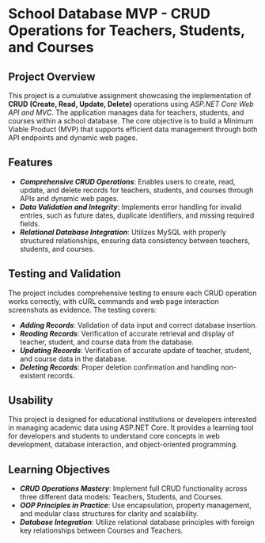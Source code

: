 # School Database MVP - CRUD Operations for Teachers, Students, and Courses

## Project Overview
This project is a cumulative assignment showcasing the implementation of **CRUD (Create, Read, Update, Delete)** operations using _ASP.NET Core Web API and MVC_. The application manages data for teachers, students, and courses within a school database. The core objective is to build a Minimum Viable Product (MVP) that supports efficient data management through both API endpoints and dynamic web pages.

## Features

- **_Comprehensive CRUD Operations_**: Enables users to create, read, update, and delete records for teachers, students, and courses through APIs and dynamic web pages.
- **_Data Validation and Integrity_**: Implements error handling for invalid entries, such as future dates, duplicate identifiers, and missing required fields.
- **_Relational Database Integration_**: Utilizes MySQL with properly structured relationships, ensuring data consistency between teachers, students, and courses.

## Testing and Validation
The project includes comprehensive testing to ensure each CRUD operation works correctly, with cURL commands and web page interaction screenshots as evidence. The testing covers:

- **_Adding Records_**: Validation of data input and correct database insertion.
- **_Reading Records_**: Verification of accurate retrieval and display of teacher, student, and course data from the database.
- **_Updating Records_**: Verification of accurate update of teacher, student, and course data in the database.
- **_Deleting Records_**: Proper deletion confirmation and handling non-existent records.

## Usability
This project is designed for educational institutions or developers interested in managing academic data using ASP.NET Core. It provides a learning tool for developers and students to understand core concepts in web development, database interaction, and object-oriented programming.

## Learning Objectives

- **_CRUD Operations Mastery_**: Implement full CRUD functionality across three different data models: Teachers, Students, and Courses.
- **_OOP Principles in Practice_**: Use encapsulation, property management, and modular class structures for clarity and scalability.
- **_Database Integration_**: Utilize relational database principles with foreign key relationships between Courses and Teachers.
